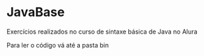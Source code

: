 # JavaBase
<p>Exercícios realizados no curso de sintaxe básica de Java no Alura</p>
<p>Para ler o código vá até a pasta bin</p>
